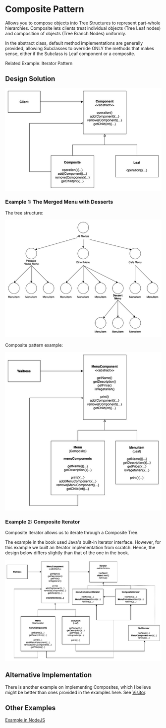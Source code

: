 # Composite Pattern

Allows you to compose objects into Tree Structures to represent part-whole hierarchies. Composite lets clients treat individual objects (Tree Leaf nodes) and composition of objects (Tree Branch Nodes) uniformly.

In the abstract class, default method implementations are generally provided, allowing Subclasses to override ONLY the methods that makes sense, either if the Subclass is Leaf component or a composite.

Related Example: Iterator Pattern

## Design Solution

![Composite Pattern Solution](images/composite-solution.jpg)

### Example 1: The Merged Menu with Desserts

The tree structure:

![Composite Pattern Example 1 Tree](images/composite-example1-tree.jpg)

Composite pattern example:

![Composite Pattern Example 1](images/composite-example1.jpg)

### Example 2: Composite Iterator

Composite Iterator allows us to iterate through a Composite Tree.

The example in the book used Java's built-in Iterator interface. However, for this example we built an Iterator implementation from scratch. Hence, the design below differs slightly than that of the one in the book.

![Composite Pattern Example 2](images/composite-example2.jpg)

## Alternative Implementation

There is another example on implementing Composites, which I believe might be better than ones provided in the examples here. See [Visitor](https://github.com/asyrul21/designPatternsReference/tree/master/src/VisitorPattern).

## Other Examples

[Example in NodeJS](https://github.com/asyrul21/design-patterns-nodejs/tree/master/structural/composites)





